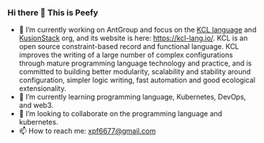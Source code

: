 ### Hi there 👋 This is Peefy

- 🔭 I’m currently working on AntGroup and focus on the [KCL language](https://github.com/kcl-lang/kcl) and [KusionStack](https://github.com/KusionStack) org, and its website is here: https://kcl-lang.io/. KCL is an open source constraint-based record and functional language. KCL improves the writing of a large number of complex configurations through mature programming language technology and practice, and is committed to building better modularity, scalability and stability around configuration, simpler logic writing, fast automation and good ecological extensionality.
- 🌱 I’m currently learning programming language, Kubernetes, DevOps, and web3.
- 👯 I’m looking to collaborate on the programming language and kubernetes.
- 📫 How to reach me: xpf6677@gmail.com

<!--
**Peefy/Peefy** is a ✨ _special_ ✨ repository because its `README.md` (this file) appears on your GitHub profile.

Here are some ideas to get you started:

- 🔭 I’m currently working on ...
- 🌱 I’m currently learning ...
- 👯 I’m looking to collaborate on ...
- 🤔 I’m looking for help with ...
- 💬 Ask me about ...
- 📫 How to reach me: ...
- 😄 Pronouns: ...
- ⚡ Fun fact: ...
-->
